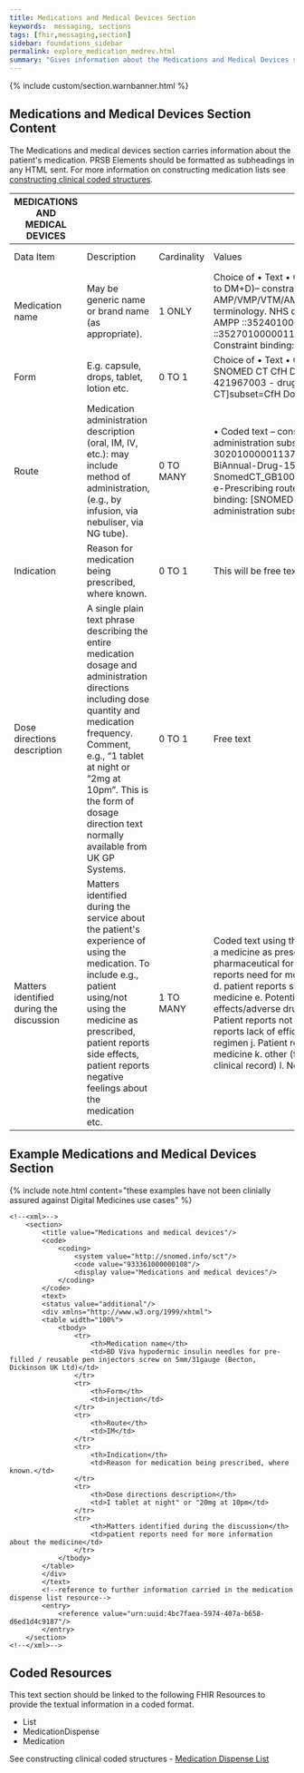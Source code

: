 ```yaml
---
title: Medications and Medical Devices Section
keywords:  messaging, sections
tags: [fhir,messaging,section]
sidebar: foundations_sidebar
permalink: explore_medication_medrev.html
summary: "Gives information about the Medications and Medical Devices section"
---
```


{% include custom/section.warnbanner.html %}

## Medications and Medical Devices Section Content ##
The Medications and medical devices section carries information about the patient's medication. PRSB Elements should be formatted as subheadings in any HTML sent. For more information on constructing medication lists see [constructing clinical coded structures](build_medication_dispense_list.html).

| MEDICATIONS   AND MEDICAL DEVICES        |                                                                                                                                                                                                                                                                                                 |             |                                                                                                                                                                                                                                                                                                                                                                                                                                                                                                                                                                                                                                                                                                                                                                                                                                  |                                  |                                                         |
|------------------------------------------|-------------------------------------------------------------------------------------------------------------------------------------------------------------------------------------------------------------------------------------------------------------------------------------------------|-------------|----------------------------------------------------------------------------------------------------------------------------------------------------------------------------------------------------------------------------------------------------------------------------------------------------------------------------------------------------------------------------------------------------------------------------------------------------------------------------------------------------------------------------------------------------------------------------------------------------------------------------------------------------------------------------------------------------------------------------------------------------------------------------------------------------------------------------------|----------------------------------|---------------------------------------------------------|
| Data Item                                | Description                                                                                                                                                                                                                                                                                     | Cardinality | Values                                                                                                                                                                                                                                                                                                                                                                                                                                                                                                                                                                                                                                                                                                                                                                                                                           | Mandatory/required/     optional | FHIR Target                                             |
| Medication name                          | May   be generic name or brand name (as appropriate).                                                                                                                                                                                                                                           | 1 ONLY      | Choice   of           • Text     • Coded text (needs to be GS1 code mapped to DM+D)– constraint:   MedicationName. Any AMP/VMP/VTM/AMPP/VMPP subsets from the dm+d terminology.   NHS dm+d AMP ::352201000001139 NHS dm+d AMPP ::352401000001135 NHS dm+d VMP   ::352701000001133 NHS dm+d VMPP    ::352601000001138. Constraint binding: [dm+d]subset=NHS_dm+d                                                                                                                                                                                                                                                                                                                                                                                                                                                                  | Mandatory                        | MedicationStatement.medicationReference.Medication.code |
| Form                                     | E.g.   capsule, drops, tablet, lotion etc.                                                                                                                                                                                                                                                      | 0 TO 1      | Choice   of           • Text           • Coded text – constraint:   DrugDoseForm. SNOMED CT CfH DoseForm termset. Any descendant of 421967003 -   drug dose form. Constraint binding: [SNOMED CT]subset=CfH DoseForm                                                                                                                                                                                                                                                                                                                                                                                                                                                                                                                                                                                                             | Required                         | MedicationStatement.medicationReference.Medication.form |
| Route                                    | Medication   administration description (oral, IM, IV, etc.): may include method of   administration, (e.g., by infusion, via nebuliser, via NG tube).                                                                                                                                          | 0 TO MANY   | •   Coded text – constraint: NHS e-prescribing route of administration subset ID:   413001000001136 Original Id : 30201000001137 This is an extract from the   SUBSET -BiAnnual-Drug-15.0.1-20130401:   SnomedCT_GB1000001_20130401/Subsets/EPrescribing/NHS e-Prescribing route of   administration subset. Constraint binding: [SNOMED-CT]subset=NHS   e-Prescribing route of administration subset                                                                                                                                                                                                                                                                                                                                                                                                                            | Required                         | MedicationStatement.dosage.route                        |
| Indication                               | Reason   for medication being prescribed, where known.                                                                                                                                                                                                                                          | 0   TO 1    | This   will be free text or SNOMED CT subset                                                                                                                                                                                                                                                                                                                                                                                                                                                                                                                                                                                                                                                                                                                                                                                     | Required                         | MedicationStatement.reasonCode                          |
| Dose directions description              | A   single plain text phrase describing the entire medication dosage and   administration directions including dose quantity and medication frequency.   Comment, e.g., “1 tablet at night or “2mg at 10pm”. This is the form of   dosage direction text normally available from UK GP Systems. | 0 TO 1      | Free   text                                                                                                                                                                                                                                                                                                                                                                                                                                                                                                                                                                                                                                                                                                                                                                                                                      | Required                         | MedicationStatement.dosage.text                         |
| Matters identified during the discussion | Matters   identified during the service about the patient's experience of using the   medication. To include e.g., patient using/not using the medicine as   prescribed, patient reports side effects, patient reports negative feelings   about the medication etc.                            | 1 TO MANY   | Coded   text using the following descriptors:      a. patient not using a medicine as prescribed (non-adherence)     b. problem with pharmaceutical form of a medicine or use of a device     c. patient reports need for more information about a medicine or   condition     d. patient reports side effects or other concern about a medicine     e. Potential drug interactions      f. Potential side effects/adverse drug reaction preventing use of the   medicine     g. Patient reports not using the medicine any more      h. Patient reports lack of efficacy      i. Patient reports problem with dosage regimen      j. Patient reports unresolved concern about the medicine     k. other (free text information can be entered in the clinical record)        l. No matters identified during medication review  | Mandatory                        | Composition.section.text                                |

## Example Medications and Medical Devices Section ##

{% include note.html content="these examples have not been clinially assured against Digital Medicines use cases" %}

```
<!--<xml>-->
	<section>
		<title value="Medications and medical devices"/>
		<code>
			<coding>
				<system value="http://snomed.info/sct"/>
				<code value="933361000000108"/>
				<display value="Medications and medical devices"/>
			</coding>
		</code>
		<text>
		<status value="additional"/>
		<div xmlns="http://www.w3.org/1999/xhtml">
		<table width="100%">
			<tbody>
				<tr>
					<th>Medication name</th>
					<td>BD Viva hypodermic insulin needles for pre-filled / reusable pen injectors screw on 5mm/31gauge (Becton, Dickinson UK Ltd)</td>
				</tr>
				<tr>
					<th>Form</th>
					<td>injection</td>
				</tr>
				<tr>
					<th>Route</th>
					<td>IM</td>
				</tr>
				<tr>
					<th>Indication</th>
					<td>Reason for medication being prescribed, where known.</td>
				</tr>
				<tr>
					<th>Dose directions description</th>
					<td>I tablet at night" or "20mg at 10pm</td>
				</tr>
				<tr>
					<th>Matters identified during the discussion</th>
					<td>patient reports need for more information about the medicine</td>
				</tr>
			</tbody>
		</table>
		</div>
		</text>
		<!--reference to further information carried in the medication dispense list resource-->
		<entry>
			<reference value="urn:uuid:4bc7faea-5974-407a-b658-d6ed1d4c9187"/>
		</entry>
	</section>
<!--</xml>-->
```

## Coded Resources ##

This text section should be linked to the following FHIR Resources to provide the textual information in a coded format.

- List
- MedicationDispense
- Medication
 
See constructing clinical coded structures - [Medication Dispense List](build_medication_dispense_list.html)